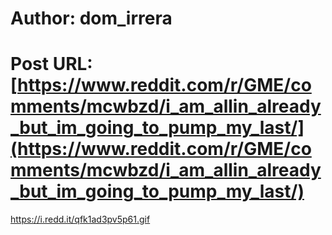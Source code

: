 # Author: dom_irrera
# Post URL: [https://www.reddit.com/r/GME/comments/mcwbzd/i_am_allin_already_but_im_going_to_pump_my_last/](https://www.reddit.com/r/GME/comments/mcwbzd/i_am_allin_already_but_im_going_to_pump_my_last/)


https://i.redd.it/qfk1ad3pv5p61.gif